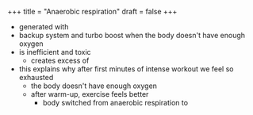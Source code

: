 +++
title = "Anaerobic respiration"
draft = false
+++

-   generated with
-   backup system and turbo boost when the body doesn't have enough oxygen
-   is inefficient and toxic
    -   creates excess of
-   this explains why after first minutes of intense workout we feel so exhausted
    -   the body doesn't have enough oxygen
    -   after warm-up, exercise feels better
        -   body switched from anaerobic respiration to